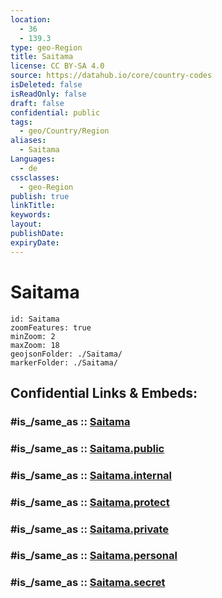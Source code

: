 ```yaml
---
location:
  - 36
  - 139.3
type: geo-Region
title: Saitama
license: CC BY-SA 4.0
source: https://datahub.io/core/country-codes
isDeleted: false
isReadOnly: false
draft: false
confidential: public
tags:
  - geo/Country/Region
aliases:
  - Saitama
Languages:
  - de
cssclasses:
  - geo-Region
publish: true
linkTitle:
keywords:
layout:
publishDate:
expiryDate:
---
```


# Saitama

```leaflet
id: Saitama
zoomFeatures: true 
minZoom: 2 
maxZoom: 18
geojsonFolder: ./Saitama/
markerFolder: ./Saitama/
```


## Confidential Links & Embeds: 

### #is_/same_as :: [Saitama](/_Standards/Earth/Continent/Asia/Asia~East/Japan/Regions~Japan/Kantō/prefectures~Kantō/Saitama.md) 

### #is_/same_as :: [Saitama.public](/_public/Earth/Continent/Asia/Asia~East/Japan/Regions~Japan/Kantō/prefectures~Kantō/Saitama.public.md) 

### #is_/same_as :: [Saitama.internal](/_internal/Earth/Continent/Asia/Asia~East/Japan/Regions~Japan/Kantō/prefectures~Kantō/Saitama.internal.md) 

### #is_/same_as :: [Saitama.protect](/_protect/Earth/Continent/Asia/Asia~East/Japan/Regions~Japan/Kantō/prefectures~Kantō/Saitama.protect.md) 

### #is_/same_as :: [Saitama.private](/_private/Earth/Continent/Asia/Asia~East/Japan/Regions~Japan/Kantō/prefectures~Kantō/Saitama.private.md) 

### #is_/same_as :: [Saitama.personal](/_personal/Earth/Continent/Asia/Asia~East/Japan/Regions~Japan/Kantō/prefectures~Kantō/Saitama.personal.md) 

### #is_/same_as :: [Saitama.secret](/_secret/Earth/Continent/Asia/Asia~East/Japan/Regions~Japan/Kantō/prefectures~Kantō/Saitama.secret.md)

